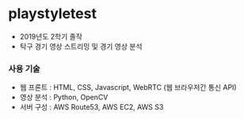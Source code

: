 # playstyletest

* 2019년도 2학기 졸작
* 탁구 경기 영상 스트리밍 및 경기 영상 분석

### 사용 기술

* 웹 프론트 : HTML, CSS, Javascript, WebRTC (웹 브라우저간 통신 API) 
* 영상 분석 : Python, OpenCV
* 서버 구성 : AWS Route53, AWS EC2, AWS S3
